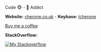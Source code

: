 Code 🐵 - 🍵 Addict

<strong>Website:</strong> [cherone.co.uk](https://cherone.co.uk) -
<strong>Keybase:</strong> [lcherone](https://keybase.io/lcherone)

[Buy me a coffee](https://paypal.me/lcherone)

<strong>StackOverflow:</strong>

[![My Stackoverflow](https://stackexchange.com/users/flair/335034.png?theme=clean)](https://stackoverflow.com/users/661872/lawrence-cherone) 

